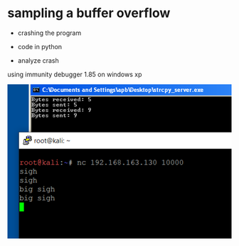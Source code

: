 # sampling a buffer overflow #

* crashing the program

* code in python

* analyze crash

using immunity debugger 1.85 on windows xp

![sample](images/1.PNG)



